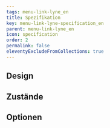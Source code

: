 ```yaml
---
tags: menu-link-lyne_en
title: Spezifikation
key: menu-link-lyne-specification_en
parent: menu-link-lyne_en
icon: specification
order: 2
permalink: false
eleventyExcludeFromCollections: true
---
```


## Design 

## Zustände

## Optionen


